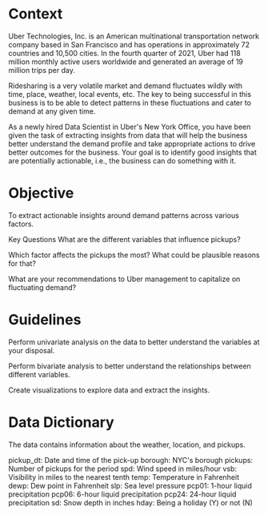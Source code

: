 # Context
Uber Technologies, Inc. is an American multinational transportation network company based in San Francisco and has operations in approximately 72 countries and 10,500 cities. In the fourth quarter of 2021, Uber had 118 million monthly active users worldwide and generated an average of 19 million trips per day.

Ridesharing is a very volatile market and demand fluctuates wildly with time, place, weather, local events, etc. The key to being successful in this business is to be able to detect patterns in these fluctuations and cater to demand at any given time.

As a newly hired Data Scientist in Uber's New York Office, you have been given the task of extracting insights from data that will help the business better understand the demand profile and take appropriate actions to drive better outcomes for the business. Your goal is to identify good insights that are potentially actionable, i.e., the business can do something with it.

# Objective
To extract actionable insights around demand patterns across various factors.

Key Questions
What are the different variables that influence pickups?

Which factor affects the pickups the most? What could be plausible reasons for that?

What are your recommendations to Uber management to capitalize on fluctuating demand?

# Guidelines
Perform univariate analysis on the data to better understand the variables at your disposal.

Perform bivariate analysis to better understand the relationships between different variables.

Create visualizations to explore data and extract the insights.

# Data Dictionary
The data contains information about the weather, location, and pickups.

pickup_dt: Date and time of the pick-up
borough: NYC's borough
pickups: Number of pickups for the period
spd: Wind speed in miles/hour
vsb: Visibility in miles to the nearest tenth
temp: Temperature in Fahrenheit
dewp: Dew point in Fahrenheit
slp: Sea level pressure
pcp01: 1-hour liquid precipitation
pcp06: 6-hour liquid precipitation
pcp24: 24-hour liquid precipitation
sd: Snow depth in inches
hday: Being a holiday (Y) or not (N)